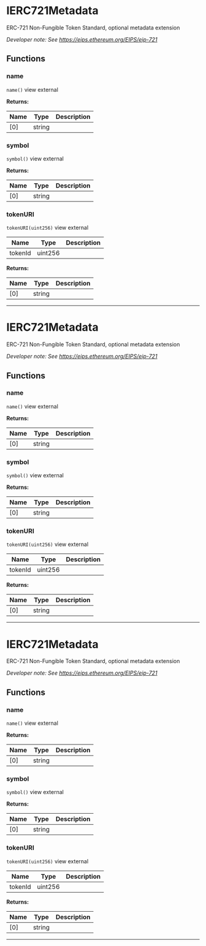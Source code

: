 

# IERC721Metadata

ERC-721 Non-Fungible Token Standard, optional metadata extension

*Developer note: See https://eips.ethereum.org/EIPS/eip-721*




## Functions
### name


`name()` view external






**Returns:**

| Name | Type | Description |
| ---- | ---- | ----------- |
| [0] | string |  |

### symbol


`symbol()` view external






**Returns:**

| Name | Type | Description |
| ---- | ---- | ----------- |
| [0] | string |  |

### tokenURI


`tokenURI(uint256)` view external





| Name | Type | Description |
| ---- | ---- | ----------- |
| tokenId | uint256 |  |

**Returns:**

| Name | Type | Description |
| ---- | ---- | ----------- |
| [0] | string |  |



---




# IERC721Metadata

ERC-721 Non-Fungible Token Standard, optional metadata extension

*Developer note: See https://eips.ethereum.org/EIPS/eip-721*




## Functions
### name


`name()` view external






**Returns:**

| Name | Type | Description |
| ---- | ---- | ----------- |
| [0] | string |  |

### symbol


`symbol()` view external






**Returns:**

| Name | Type | Description |
| ---- | ---- | ----------- |
| [0] | string |  |

### tokenURI


`tokenURI(uint256)` view external





| Name | Type | Description |
| ---- | ---- | ----------- |
| tokenId | uint256 |  |

**Returns:**

| Name | Type | Description |
| ---- | ---- | ----------- |
| [0] | string |  |



---




# IERC721Metadata

ERC-721 Non-Fungible Token Standard, optional metadata extension

*Developer note: See https://eips.ethereum.org/EIPS/eip-721*




## Functions
### name


`name()` view external






**Returns:**

| Name | Type | Description |
| ---- | ---- | ----------- |
| [0] | string |  |

### symbol


`symbol()` view external






**Returns:**

| Name | Type | Description |
| ---- | ---- | ----------- |
| [0] | string |  |

### tokenURI


`tokenURI(uint256)` view external





| Name | Type | Description |
| ---- | ---- | ----------- |
| tokenId | uint256 |  |

**Returns:**

| Name | Type | Description |
| ---- | ---- | ----------- |
| [0] | string |  |



---


